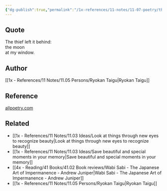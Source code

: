 ```yaml
---
{"dg-publish":true,"permalink":"/1x-references/11-notes/11-07-poetry/the-thief-left-it-behind-ryokan-taigu/","title":"The thief left it behind - Ryokan Taigu","noteIcon":""}
---
```



## Quote
The thief left it behind:  
the moon  
at my window.

## Author
[[1x - References/11 Notes/11.05 Persons/Ryokan Taigu\|Ryokan Taigu]]

## Reference
[allpoetry.com](https://allpoetry.com/The-Thief-Left-It-Behind)

## Related
- [[1x - References/11 Notes/11.03 Ideas/Look at things through new eyes to recognize beauty\|Look at things through new eyes to recognize beauty]]
- [[1x - References/11 Notes/11.03 Ideas/Save beautiful and special moments in your memory\|Save beautiful and special moments in your memory]]
- [[4x - Reading/41 Books/41.02 Book reviews/Wabi Sabi - The Japanese Art of Impermanence - Andrew Juniper\|Wabi Sabi - The Japanese Art of Impermanence - Andrew Juniper]]
- [[1x - References/11 Notes/11.05 Persons/Ryokan Taigu\|Ryokan Taigu]]
